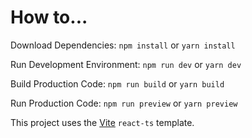 # How to...

Download Dependencies: `npm install` or `yarn install`

Run Development Environment: `npm run dev` or `yarn dev`

Build Production Code: `npm run build` or `yarn build`

Run Production Code: `npm run preview` or `yarn preview`

This project uses the [Vite](https://vitejs.dev/guide/#trying-vite-online) `react-ts` template.

